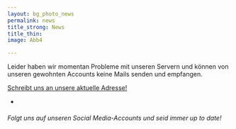 ```yaml
---
layout: bg_photo_news
permalink: news
title_strong: News
title_thin: 
image: Abb4

---
```

Leider haben wir momentan Probleme mit unseren Servern und können von unseren gewohnten Accounts keine Mails senden und empfangen.

[Schreibt uns an unsere aktuelle Adresse!](mailto:asta.htw.students@gmail.com)

*

###### Folgt uns auf unseren Social Media-Accounts und seid immer up to date!
    
